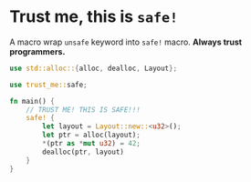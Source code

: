 # Trust me, this is `safe!`

A macro wrap `unsafe` keyword into `safe!` macro. **Always trust programmers.**

```rust
use std::alloc::{alloc, dealloc, Layout};

use trust_me::safe;

fn main() {
    // TRUST ME! THIS IS SAFE!!!
    safe! {
        let layout = Layout::new::<u32>();
        let ptr = alloc(layout);
        *(ptr as *mut u32) = 42;
        dealloc(ptr, layout)
    }
}
```

